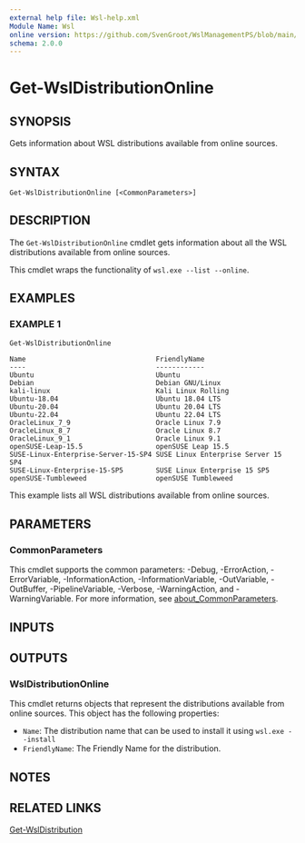 ```yaml
---
external help file: Wsl-help.xml
Module Name: Wsl
online version: https://github.com/SvenGroot/WslManagementPS/blob/main/docs/Get-WslDistributionOnline.md
schema: 2.0.0
---
```


# Get-WslDistributionOnline

## SYNOPSIS

Gets information about WSL distributions available from online sources.

## SYNTAX

```
Get-WslDistributionOnline [<CommonParameters>]
```

## DESCRIPTION

The `Get-WslDistributionOnline` cmdlet gets information about all the WSL distributions available
from online sources.

This cmdlet wraps the functionality of `wsl.exe --list --online`.

## EXAMPLES

### EXAMPLE 1

```powershell
Get-WslDistributionOnline
```

```Output
Name                                FriendlyName
----                                ------------
Ubuntu                              Ubuntu
Debian                              Debian GNU/Linux
kali-linux                          Kali Linux Rolling
Ubuntu-18.04                        Ubuntu 18.04 LTS
Ubuntu-20.04                        Ubuntu 20.04 LTS
Ubuntu-22.04                        Ubuntu 22.04 LTS
OracleLinux_7_9                     Oracle Linux 7.9
OracleLinux_8_7                     Oracle Linux 8.7
OracleLinux_9_1                     Oracle Linux 9.1
openSUSE-Leap-15.5                  openSUSE Leap 15.5
SUSE-Linux-Enterprise-Server-15-SP4 SUSE Linux Enterprise Server 15 SP4
SUSE-Linux-Enterprise-15-SP5        SUSE Linux Enterprise 15 SP5
openSUSE-Tumbleweed                 openSUSE Tumbleweed
```

This example lists all WSL distributions available from online sources.

## PARAMETERS

### CommonParameters

This cmdlet supports the common parameters: -Debug, -ErrorAction, -ErrorVariable, -InformationAction, -InformationVariable, -OutVariable, -OutBuffer, -PipelineVariable, -Verbose, -WarningAction, and -WarningVariable. For more information, see [about_CommonParameters](http://go.microsoft.com/fwlink/?LinkID=113216).

## INPUTS

## OUTPUTS

### WslDistributionOnline

This cmdlet returns objects that represent the distributions available from online sources. This
object has the following properties:

- `Name`: The distribution name that can be used to install it using `wsl.exe --install`
- `FriendlyName`: The Friendly Name for the distribution.

## NOTES

## RELATED LINKS

[Get-WslDistribution](Get-WslDistribution.md)